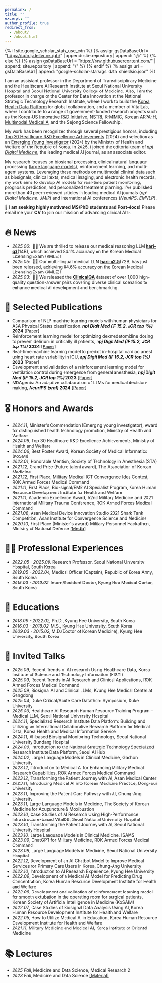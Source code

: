 ```yaml
---
permalink: /
title: ""
excerpt: ""
author_profile: true
redirect_from: 
  - /about/
  - /about.html
---
```


{% if site.google_scholar_stats_use_cdn %}
{% assign gsDataBaseUrl = "https://cdn.jsdelivr.net/gh/" | append: site.repository | append: "@" %}
{% else %}
{% assign gsDataBaseUrl = "https://raw.githubusercontent.com/" | append: site.repository | append: "/" %}
{% endif %}
{% assign url = gsDataBaseUrl | append: "google-scholar-stats/gs_data_shieldsio.json" %}

<span class='anchor' id='about-me'></span>

I am an assistant professor in the Department of Transdisciplinary Medicine and the Healthcare AI Research Institute at Seoul National University Hospital and Seoul National University College of Medicine. Also, I am the professor in charge of the Center for Data Innovation at the National Strategic Technology Research Institute, where I work to build the [Korea Health Data Platform](https://khdp.net/) for global collaboration, and a member of VitalLab, where I contribute to a range of government-funded research projects such as the [Korea-US Innovative R&D Initiative](https://www.investkorea.org/ik-en/bbs/i-465/detail.do?ntt_sn=492488), [NSTRI](https://nstri-en.snuh.org/), [K-MIMIC](https://sites.google.com/view/k-mimic/home), [Korean ARPA-H](https://www.koreabiomed.com/news/articleView.html?idxno=27698), [Multimodal Medical AI](https://www.healthcareitnews.com/news/asia/korea-expands-national-emr-and-more-korea-briefs) and the Sejong Science Fellowship.

My work has been recognized through several prestigious honors, including [Top 30 Healthcare R&D Excellence Achievements](https://www.khidi.or.kr/board/view?linkId=48931488&menuId=MENU01435) (2024) and selection as an [Emerging Young Investigator](http://www.bosa.co.kr/news/articleView.html?idxno=2236647) (2024) by the Ministry of Health and Welfare of the Republic of Korea. In 2025, I joined the editorial team of [*npj Digital Medicine*](https://www.nature.com/npjdigitalmed/), the leading medical AI journal, as an associate editor.

My research focuses on biosignal processing, clinical natural language processing ([large language models](https://www.hankyung.com/article/2025032611361)), reinforcement learning, and multi-agent systems. Leveraging these methods on multimodal clinical data such as biosignals, clinical texts, medical imaging, and electronic health records, my work aims to develop AI models for real-time patient monitoring, prognosis prediction, and personalized treatment planning. I've published more than 40 peer-reviewed articles in leading medical AI journals (_npj Digital Medicine_, _JMIR_) and international AI conferences (_NeurIPS_, _EMNLP_).

🚀 **I am seeking highly motivated MS/PhD students and Post-docs!** Please email me your **CV** to join our mission of advancing clinical AI✨.



# 🔥 News
- *2025.06*: &nbsp;🎉🎉 We are thrilled to release our medical reasoning LLM [**hari-q3**](https://huggingface.co/snuh/hari-q3)(14B), which achieved 84.1% accuracy on the Korean Medical Licensing Exam (KMLE)!
- *2025.05*: &nbsp;🎉🎉 Our multi-lingual medical LLM [**hari-q2.5**](https://huggingface.co/snuh/hari-q2.5)(72B) has just been released, achieving 84.6% accuracy on the Korean Medical Licensing Exam (KMLE)!
- *2025.03*: &nbsp;🎉🎉 We released the [**ClinicalQA**](https://huggingface.co/datasets/snuh/ClinicalQA) dataset of over 1,000 high-quality question-answer pairs covering diverse clinical scenarios to enhance medical AI development and benchmarking.


# 📝 Selected Publications
- Comparison of NLP machine learning models with human physicians for ASA Physical Status classification, **_npj Digit Med (IF 15.2, JCR top 1%)_ 2024** [[Paper]](https://www.nature.com/articles/s41746-024-01259-6)
- Reinforcement learning model for optimizing dexmedetomidine dosing to prevent delirium in critically ill patients, **_npj Digit Med (IF 15.2, JCR top 1%)_ 2024** [[Paper]](https://www.nature.com/articles/s41746-024-01335-x)
- Real-time machine learning model to predict in-hospital cardiac arrest using heart rate variability in ICU, **_npj Digit Med (IF 15.2, JCR top 1%)_ 2023** [[Paper]](https://www.nature.com/articles/s41746-023-00960-2)
- Development and validation of a reinforcement learning model for ventilation control during emergence from general anesthesia, **_npj Digit Med (IF 15.2, JCR top 1%)_ 2023** [[Paper]](https://www.nature.com/articles/s41746-023-00893-w)
- MDAgents: An adaptive collaboration of LLMs for medical decision-making, **_NeurIPS (oral)_ 2024** [[Paper]](https://proceedings.neurips.cc/paper_files/paper/2024/file/90d1fc07f46e31387978b88e7e057a31-Paper-Conference.pdf)


# 🎖 Honors and Awards
- *2024.11*, Minister's Commendation (Emerging young investigator), Award for distinguished health technology promotion, Ministry of Health and Welfare
- *2024.06*, Top 30 Healthcare R&D Excellence Achievements, Ministry of Health and Welfare
- *2024.06*, Best Poster Award, Korean Society of Medical Informatics (KoSMI)
- *2023.01*, Honorable Mention, Society of Technology in Anesthesia (STA)
- *2021.12*, Grand Prize (Future talent award), The Association of Korean Medicine
- *2021.12*, First Place, Military Medical ICT Convergence Idea Contest, ROK Armed Forces Medical Command
- *2021.11*, First Place, Bio-signal/EMR AI Specialist Program, Korea Human Resource Development Institute for Health and Welfare
- *2021.11*, Academic Excellence Award, 52nd Military Medicine and 2021 International Military Trauma Conference, ROK Armed Forces Medical Command
- *2021.08*, Asan Medical Device Innovation Studio 2021 Shark Tank Competition, Asan Institute for Convergence Science and Medicine
- *2020.10*, First Place (Minister's award) Military Personnel Hackathon, Ministry of National Defense [[Media]](https://www.sedaily.com/NewsView/22NQ1ECG58)


# 🧑‍⚕️ Professional Experiences
- *2022.05 - 2025.08*, Research Professor, Seoul National University Hospital, South Korea
- *2019.05 - 2022.04*, Medical Officer (Captain), Republic of Korea Army, South Korea
- *2015.03 - 2019.02*, Intern/Resident Doctor, Kyung Hee Medical Center, South Korea


# 📖 Educations
- *2018.09 - 2022.02*, Ph.D., Kyung Hee University, South Korea
- *2016.03 - 2018.02*, M.S., Kyung Hee University, South Korea
- *2009.03 - 2015.02*, M.D.(Doctor of Korean Medicine), Kyung Hee University, South Korea

# 💬 Invited Talks
- *2025.09*, Recent Trends of AI research Using Healthcare Data, Korea Institute of Science and Technology Information (KISTI)
- *2025.09*, Recent Trends in AI Research and Clinical Applications, ROK Armed Forces Medical Command  
- *2025.09*, Biosignal AI and Clinical LLMs, Kyung Hee Medical Center at Gangdong
- *2025.04*, Duke Critical/Acute Care Datathon: Symposium, Duke University  
- *2025.03*, Healthcare AI Research Human Resource Training Program – Medical LLM, Seoul National University Hospital  
- *2024.11*, Specialized Research Institute Data Platform: Building and Utilizing an International Collaborative Research Platform for Medical Data, Korea Health and Medical Information Service  
- *2024.11*, AI-based Biosignal Monitoring Technology, Seoul National University Bundang Hospital  
- *2024.09*, Introduction to the National Strategic Technology Specialized Research Institute Data Platform, Seoul AI Hub  
- *2024.02*, Large Language Models in Clinical Medicine, Gachon University  
- *2023.12*, Introduction to Medical AI for Enhancing Military Medical Research Capabilities, ROK Armed Forces Medical Command  
- *2023.12*, Transforming the Patient Journey with AI, Asan Medical Center  
- *2023.11*, Introducing Medical AI into Korean Medicine Practice, Dong-eui University  
- *2023.11*, Improving the Patient Care Pathway with AI, Chung-Ang University  
- *2023.11*, Large Language Models in Medicine, The Society of Korean Medicine for Acupuncture & Moxibustion  
- *2023.10*, Case Studies of AI Research Using High-Performance Infrastructure-based VitalDB, Seoul National University Hospital  
- *2023.10*, Transforming the Patient Journey with AI, Seoul National University Hospital  
- *2023.10*, Large Language Models in Clinical Medicine, ISAMS  
- *2023.09*, ChatGPT for Military Medicine, ROK Armed Forces Medical Command  
- *2023.08*, Large Language Models in Medicine, Seoul National University Hospital  
- *2022.12*, Development of an AI Chatbot Model to Improve Medical Services for Primary Care Users in Korea, Chung-Ang University  
- *2022.10*, Introduction to AI Research Experience, Kyung Hee University  
- *2022.09*, Development of a Medical AI Model for Predicting Drug Concentration, Korea Human Resource Development Institute for Health and Welfare  
- *2022.08*, Development and validation of reinforcement learning model for smooth extubation in the operating room for surgical patients, Korean Society of Artificial Intelligence in Medicine (KoSAIM)
- *2022.07*, Case Studies of Biosignal Data Analysis Using AI, Korea Human Resource Development Institute for Health and Welfare  
- *2022.05*, How to Utilize Medical AI in Education, Korea Human Resource Development Institute for Health and Welfare  
- *2021.11*, Military Medicine and Medical AI, Korea Institute of Oriental Medicine  

# 📚 Lectures
- *2025 Fall*, Medicine and Data Science, Medical Research 2
- *2023 Fall*, Medicine and Data Science [[Material]](https://github.com/HyeonhoonLee/SNUCM_AI)
